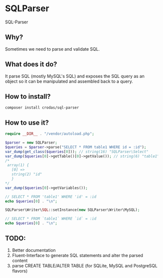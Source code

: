 # SQLParser

SQL-Parser

Why?
---

Sometimes we need to parse and validate SQL.

What does it do?
---------------

It parse SQL (mostly MySQL's SQL) and exposes the SQL query as an object so it can be manipulated and assembled back to a query.

How to install?
--------------

```
composer install crodas/sql-parser
```

How to use it?
-------------

```php
require __DIR__ . "/vendor/autoload.php";

$parser = new SQLParser;
$queries = $parser->parse("SELECT * FROM table1 WHERE id = :id");
var_dump(get_class($queries[0])); // string(16) "SQLParser\Select"
var_dump($queries[0]->getTable()[0]->getValue()); // string(6) "table1"
/*
 array(1) {
   [0] =>
   string(2) "id"
   }
*/
var_dump($queries[0]->getVariables()); 

// SELECT * FROM 'table1' WHERE 'id' = :id
echo $queries[0] . "\n";

SQLParser\Writer\SQL::setInstance(new SQLParser\Writer\MySQL);

// SELECT * FROM `table1` WHERE `id` = :id
echo $queries[0] . "\n";
```

TODO:
----

1. Better documentation
2. Fluent-Interface to generate SQL statements and alter the parsed content
3. parse CREATE TABLE/ALTER TABLE (for SQLite, MySQL and PostgreSQL flavors)
